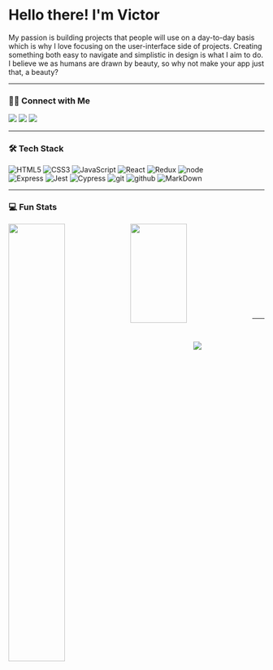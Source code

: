 <!--
**vbrambila2/vbrambila2** is a ✨ _special_ ✨ repository because its `README.md` (this file) appears on your GitHub profile.

Here are some ideas to get you started:

- 🔭 I’m currently working on ...
- 🌱 I’m currently learning ...
- 👯 I’m looking to collaborate on ...
- 🤔 I’m looking for help with ...
- 💬 Ask me about ...
- 📫 How to reach me: ...
- 😄 Pronouns: ...
- ⚡ Fun fact: ...
-->
# Hello there! I'm Victor
<p>
My passion is building projects that people will use on a day-to-day basis which is why I love focusing on the user-interface side of projects. Creating something both easy to navigate and simplistic in design is what I aim to do. I believe we as humans are drawn by beauty, so why not make your app just that, a beauty?
</p>

---

### 🤝🏻 Connect with Me

<a href="https://www.linkedin.com/in/victor-brambila/"><img src="https://img.shields.io/badge/linkedin%20@victorbrambila-344E86?style=for-the-badge&logo=linkedin&logoColor=white"/></a>
<a href="https://www.instagram.com/victor_had_a_braid/?hl=en"><img src="https://img.shields.io/badge/instagram%20@victor_had_a_braid-344E86?style=for-the-badge&logo=instagram&logoColor=white"/></a>
<a href="facebook.com/victor.brambila.7/"><img src="https://img.shields.io/badge/facebook%20@victorbrambila-344E86?style=for-the-badge&logo=facebook&logoColor=white"/></a>

---

### 🛠 Tech Stack

![HTML5](https://img.shields.io/badge/html%205-white?style=for-the-badge&logo=html5&logoColor=white&labelColor=344E86)
![CSS3](https://img.shields.io/badge/css%203-white?style=for-the-badge&logo=css3&logoColor=white&labelColor=344E86)
![JavaScript](https://img.shields.io/badge/-JavaScript-white?style=for-the-badge&logo=javascript&logoColor=white&labelColor=344E86)
![React](https://img.shields.io/badge/-react-white?style=for-the-badge&logo=react&logoColor=white&labelColor=344E86)
![Redux](https://img.shields.io/badge/-redux-white?style=for-the-badge&logo=redux&logoColor=white&labelColor=344E86)
![node](https://img.shields.io/badge/-node-white?style=for-the-badge&logo=node.js&logoColor=white&labelColor=344E86)
<br>
![Express](https://img.shields.io/badge/-express-white?style=for-the-badge&logo=express&logoColor=white&labelColor=344E86)
![Jest](https://img.shields.io/badge/-jest-white?style=for-the-badge&logo=jest&logoColor=white&labelColor=344E86)
![Cypress](https://img.shields.io/badge/-cypress-white?style=for-the-badge&logo=cypress&logoColor=white&labelColor=344E86)
![git](https://img.shields.io/badge/-git-white?style=for-the-badge&logo=git&logoColor=white&labelColor=344E86)
![github](https://img.shields.io/badge/-github-white?style=for-the-badge&logo=github&logoColor=white&labelColor=344E86)
![MarkDown](https://img.shields.io/badge/-Markdown-white?style=for-the-badge&logo=Markdown&logoColor=white&labelColor=344E86)

---

### 💻 Fun Stats

<img align="left" width="47%" src="https://github-readme-stats.vercel.app/api?username=vbrambila2&show_icons=true&custom_title=GitHub Stats&count_private=true&title_color=344E86&text_color=344E86&icon_color=344E86&bg_color=FFFFFF" />

<img align="left" width="47%" height="195" src="https://github-readme-stats.vercel.app/api/top-langs/?username=vbrambila2&title_color=344E86&text_color=344E86&bg_color=FFFFFF&layout=compact" />

<p> 
  &nbsp;
  </p>
  
  <p> 
  &nbsp;
  </p>
  
  <p> 
  &nbsp;
  </p>
  
  <p> 
  &nbsp;
  </p>
  
  
  <p> 
  &nbsp;
  </p>
  
  <p> 
  &nbsp;
  </p>
  
---

<br />

<p align="center">
<img src="https://visitor-badge.laobi.icu/badge?page_id=vbrambila2" id="counter">
</p>
